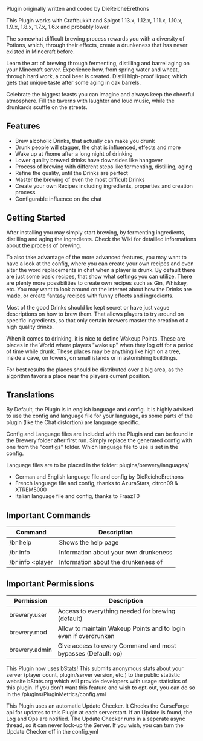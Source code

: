 <p>Plugin originally written and coded by DieReicheErethons</p>
<p>
	This Plugin works with Craftbukkit and Spigot 1.13.x, 1.12.x, 1.11.x, 1.10.x, 1.9.x, 1.8.x, 1.7.x, 1.6.x and probably lower.
</p>
<p>
The somewhat difficult brewing process rewards you with a diversity of Potions, which, through their effects, create a drunkeness that has never existed in Minecraft before.
</p>
<p>
Learn the art of brewing through fermenting, distilling and barrel aging on your Minecraft server. Experience how, from spring water and wheat, through hard work, a cool beer is created. Distill high-proof liquor, which gets that unique taste after some aging in oak barrels.
</p>
<p>
Celebrate the biggest feasts you can imagine and always keep the cheerful atmosphere. Fill the taverns with laughter and loud music, while the drunkards scuffle on the streets.
</p>
<h2>Features</h2>
<ul>
	<li>Brew alcoholic Drinks, that actually can make you drunk</li>
	<li>Drunk people will stagger, the chat is influenced, effects and more</li>
	<li>Wake up at /home after a long night of drinking</li>
	<li>Lower quality brewed drinks have downsides like hangover</li>
	<li>Process of brewing with different steps like fermenting, distilling, aging</li>
	<li>Refine the quality, until the Drinks are perfect</li>
	<li>Master the brewing of even the most difficult Drinks</li>
	<li>Create your own Recipes including ingredients, properties and creation process</li>
	<li>Configurable influence on the chat</li>
</ul>

<!--Check the Wiki for more Information on how to install and use Brewery.-->
<h2>Getting Started</h2>
<p>
	After installing you may simply start brewing, by fermenting ingredients, distilling and aging the ingredients. Check the Wiki for detailled informations about the process of brewing.
</p>
<p>
	To also take advantage of the more advanced features, you may want to have a look at the config, where you can create your own recipes and even alter the word replacements in chat when a player is drunk. By default there are just some basic recipes, that show what settings you can utilize. There are plenty more possibilities to create own recipes such as Gin, Whiskey, etc. You may want to look around on the internet about how the Drinks are made, or create fantasy recipes with funny effects and ingredients.
</p>
<p>
Most of the good Drinks should be kept secret or have just vague descriptions on how to brew them. That allows players to try around on specific ingredients, so that only certain brewers master the creation of a high quality drinks.
</p>
<p>
When it comes to drinking, it is nice to define Wakeup Points. These are places in the World where players "wake up" when they log off for a period of time while drunk. These places may be anything like high on a tree, inside a cave, on towers, on small islands or in astonishing buildings.
</p>
<p>
For best results the places should be distributed over a big area, as the algorithm favors a place near the players current position.
</p>
<h2>Translations</h2>
<p>
By Default, the Plugin is in english language and config. It is highly advised to use the config and language file for your language, as some parts of the plugin (like the Chat distortion) are language specific.
</p>
<p>
Config and Language files are included with the Plugin and can be found in the Brewery folder after first run. Simply replace the generated config with one from the "configs" folder. Which language file to use is set in the config.
</p>
<p>
Language files are to be placed in the folder: plugins/brewery/languages/
</p>
<ul>
	<li>German and English language file and config by DieReicheErethons</li>
	<li>French language file and config, thanks to AzuraStars, citron09 & XTREM5000</li>
	<li>Italian language file and config, thanks to FraazT0</li>
</ul>
<h2>Important Commands</h2>

| Command | Description | 
| ------------- | ------------- |
| /br help | Shows the help page | 
| /br info | Information about your own drunkeness | 
| /br info <player | Information about the drunkeness of <player> | 
<h2>Important Permissions</h2>

| Permission | Description | 
| ------------- | ------------- |
| brewery.user | Access to everything needed for brewing (default)| 
| brewery.mod | Allow to maintain Wakeup Points and to login even if overdrunken| 
| brewery.admin | Give access to every Command and most bypasses (Default: op)| 

<p>
<!--A complete list of commands and permissions can be found here-->
</p>
<p>
This Plugin now uses bStats! This submits anonymous stats about your server (player count, plugin/server version, etc.) to the public statistic website bStats.org which will provide developers with usage statistics of this plugin. If you don't want this feature and wish to opt-out, you can do so in the /plugins/PluginMetrics/config.yml
</p>
<p>
This Plugin uses an automatic Update Checker. It Checks the CurseForge api for updates to this Plugin at each serverstart. If an Update is found, the Log and Ops are notified. The Update Checker runs in a seperate async thread, so it can never lock-up the Server. If you wish, you can turn the Update Checker off in the config.yml
</p>

